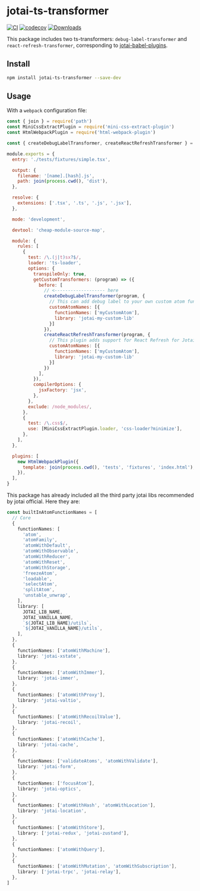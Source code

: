 # jotai-ts-transformer

[![CI](https://github.com/ahungrynoob/jotai-ts-transformer/actions/workflows/ci.yml/badge.svg?branch=master)](https://github.com/ahungrynoob/jotai-ts-transformer/actions/workflows/ci.yml)
[![codecov](https://codecov.io/gh/ahungrynoob/jotai-ts-transformer/branch/master/graph/badge.svg)](https://codecov.io/gh/ahungrynoob/jotai-ts-transformer)
[![Downloads](https://img.shields.io/npm/dm/jotai-ts-transformer.svg?sanitize=true)](https://npmcharts.com/compare/jotai-ts-transformer?minimal=true)

This package includes two ts-transformers: `debug-label-transformer` and `react-refresh-transformer`, corresponding to [jotai-babel-plugins](https://jotai.org/docs/api/babel).

## Install
```bash
npm install jotai-ts-transformer --save-dev
```

## Usage

With a `webpack` configuration file:

```js
const { join } = require('path')
const MiniCssExtractPlugin = require('mini-css-extract-plugin')
const HtmlWebpackPlugin = require('html-webpack-plugin')

const { createDebugLabelTransformer, createReactRefreshTransformer } = require('jotai-ts-transformer')

module.exports = {
  entry: './tests/fixtures/simple.tsx',

  output: {
    filename: '[name].[hash].js',
    path: join(process.cwd(), 'dist'),
  },

  resolve: {
    extensions: ['.tsx', '.ts', '.js', '.jsx'],
  },

  mode: 'development',

  devtool: 'cheap-module-source-map',

  module: {
    rules: [
      {
        test: /\.(j|t)sx?$/,
        loader: 'ts-loader',
        options: {
          transpileOnly: true,
          getCustomTransformers: (program) => ({
            before: [
              // <------------------- here
              createDebugLabelTransformer(program, {
                // This can add debug label to your own custom atom function imported from custom library
                customAtomNames: [{
                  functionNames: ['myCustomAtom'],
                  library: 'jotai-my-custom-lib'
                }]
              }),
              createReactRefreshTransformer(program, {
                // This plugin adds support for React Refresh for Jotai atoms. This makes sure that state isn't reset, when developing using React Refresh.
                customAtomNames: [{
                  functionNames: ['myCustomAtom'],
                  library: 'jotai-my-custom-lib'
                }]
              })
            ],
          }),
          compilerOptions: {
            jsxFactory: 'jsx',
          },
        },
        exclude: /node_modules/,
      },
      {
        test: /\.css$/,
        use: [MiniCssExtractPlugin.loader, 'css-loader?minimize'],
      },
    ],
  },

  plugins: [
    new HtmlWebpackPlugin({
      template: join(process.cwd(), 'tests', 'fixtures', 'index.html'),
    }),
  ],
}
```

This package has already included all the third party jotai libs recommended by jotai official. Here they are:
```typescript
const builtInAtomFunctionNames = [
  // Core
  {
    functionNames: [
      'atom',
      'atomFamily',
      'atomWithDefault',
      'atomWithObservable',
      'atomWithReducer',
      'atomWithReset',
      'atomWithStorage',
      'freezeAtom',
      'loadable',
      'selectAtom',
      'splitAtom',
      'unstable_unwrap',
    ],
    library: [
      JOTAI_LIB_NAME,
      JOTAI_VANILLA_NAME,
      `${JOTAI_LIB_NAME}/utils`,
      `${JOTAI_VANILLA_NAME}/utils`,
    ],
  },
  {
    functionNames: ['atomWithMachine'],
    library: 'jotai-xstate',
  },
  {
    functionNames: ['atomWithImmer'],
    library: 'jotai-immer',
  },
  {
    functionNames: ['atomWithProxy'],
    library: 'jotai-valtio',
  },
  {
    functionNames: ['atomWithRecoilValue'],
    library: 'jotai-recoil',
  },
  {
    functionNames: ['atomWithCache'],
    library: 'jotai-cache',
  },
  {
    functionNames: ['validateAtoms', 'atomWithValidate'],
    library: 'jotai-form',
  },
  {
    functionNames: ['focusAtom'],
    library: 'jotai-optics',
  },
  {
    functionNames: ['atomWithHash', 'atomWithLocation'],
    library: 'jotai-location',
  },
  {
    functionNames: ['atomWithStore'],
    library: ['jotai-redux', 'jotai-zustand'],
  },
  {
    functionNames: ['atomWithQuery'],
  },
  {
    functionNames: ['atomWithMutation', 'atomWithSubscription'],
    library: ['jotai-trpc', 'jotai-relay'],
  },
]

```